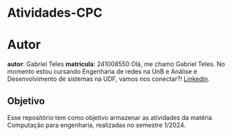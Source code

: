 # Atividades-CPC

# Autor

**autor**: Gabriel Teles
**matricula**: 241008550
Olá, me chamo Gabriel Teles. No momento estou cursando Engenharia de redes na UnB e Análise e Desenvolvimento de sistemas na UDF, vamos nos conectar?! [Linkedin](https://www.linkedin.com/in/gabriel--teles/). 

## Objetivo

Esse repositório tem como objetivo armazenar as atividades da matéria Computação para engenharia, realizadas no semestre 1/2024.